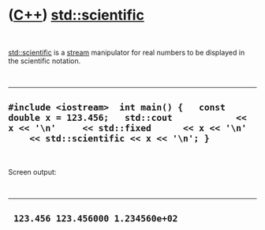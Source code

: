 
 

 

 

 

 

([C++](Cpp.md)) [std::scientific](CppScientific.md)
=====================================================

 

[std::scientific](CppScientific.md) is a [stream](CppStream.md)
manipulator for real numbers to be displayed in the scientific notation.

 

  ----------------------------------------------------------------------------------------------------------------------------------------------------------------------------------
  ` #include <iostream>  int main() {   const double x = 123.456;   std::cout            << x << '\n'     << std::fixed      << x << '\n'     << std::scientific << x << '\n'; } `
  ----------------------------------------------------------------------------------------------------------------------------------------------------------------------------------

 

Screen output:

 

  ------------------------------------
  ` 123.456 123.456000 1.234560e+02`
  ------------------------------------

 

 

 

 

 

 

